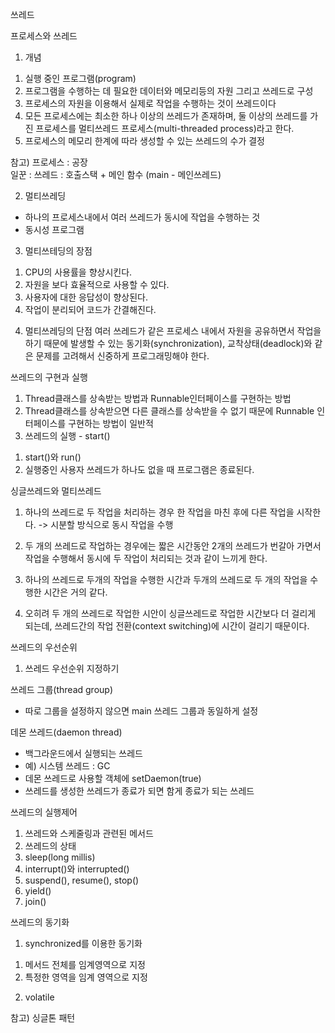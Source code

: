쓰레드

프로세스와 쓰레드
1. 개념 
1) 실행 중인 프로그램(program)
2) 프로그램을 수행하는 데 필요한 데이터와 메모리등의 자원 그리고 쓰레드로 구성
3) 프로세스의 자원을 이용해서 실제로 작업을 수행하는 것이 쓰레드이다
4) 모든 프로세스에는 최소한 하나 이상의 쓰레드가 존재하며, 둘 이상의 쓰레드를 가진 프로세스를 멀티쓰레드 프로세스(multi-threaded process)라고 한다.
5) 프로세스의 메모리 한계에 따라 생성할 수 있는 쓰레드의 수가 결정
	
참고)
프로세스 : 공장	
일꾼 : 쓰레드 : 호출스택 + 메인 함수 (main - 메인쓰레드) 
	
2. 멀티쓰레딩
- 하나의 프로세스내에서 여러 쓰레드가 동시에 작업을 수행하는 것
- 동시성 프로그램 

3. 멀티쓰테딩의 장점
1) CPU의 사용률을 향상시킨다.
2) 자원을 보다 효율적으로 사용할 수 있다.
3) 사용자에 대한 응답성이 향상된다.
4) 작업이 분리되어 코드가 간결해진다.

4. 멀티쓰레딩의 단점
여러 쓰레드가 같은 프로세스 내에서 자원을 공유하면서 작업을 하기 때문에 발생할 수 있는 동기화(synchronization), 교착상태(deadlock)와 같은 문제를 고려해서 신중하게 프로그래밍해야 한다.


쓰레드의 구현과 실행
1. Thread클래스를 상속받는 방법과 Runnable인터페이스를 구현하는 방법
2. Thread클래스를 상속받으면 다른 클래스를 상속받을 수 없기 때문에 Runnable 인터페이스를 구현하는 방법이 일반적
3. 쓰레드의 실행 - start()
1) start()와 run()
2) 실행중인 사용자 쓰레드가 하나도 없을 때 프로그램은 종료된다.


싱글쓰레드와 멀티쓰레드
1. 하나의 쓰레드로 두 작업을 처리하는 경우 한 작업을 마친 후에 다른 작업을 시작한다.
-> 시분할 방식으로 동시 작업을 수행 

2. 두 개의 쓰레드로 작업하는 경우에는 짧은 시간동안 2개의 쓰레드가 번갈아 가면서 작업을 수행해서 동시에 두 작업이 처리되는 것과 같이 느끼게 한다.
3. 하나의 쓰레드로 두개의 작업을 수행한 시간과 두개의 쓰레드로 두 개의 작업을 수행한 시간은 거의 같다.
4. 오히려 두 개의 쓰레드로 작업한 시안이 싱글쓰레드로 작업한 시간보다 더 걸리게 되는데, 쓰레드간의 작업 전환(context switching)에 시간이 걸리기 때문이다.

쓰레드의 우선순위
1. 쓰레드 우선순위 지정하기

쓰레드 그룹(thread group)
- 따로 그룹을 설정하지 않으면 main 쓰레드 그룹과 동일하게 설정 

데몬 쓰레드(daemon thread)
- 백그라운드에서 실행되는 쓰레드 
- 예) 시스템 쓰레드 : GC
- 데몬 쓰레드로 사용할 객체에 setDaemon(true)  
- 쓰레드를 생성한 쓰레드가 종료가 되면 함게 종료가 되는 쓰레드

쓰레드의 실행제어
1. 쓰레드와 스케줄링과 관련된 메서드
2. 쓰레드의 상태
3. sleep(long millis)
4. interrupt()와 interrupted()
5. suspend(), resume(), stop()
6. yield()
7. join() 

쓰레드의 동기화
1. synchronized를 이용한 동기화
1) 메서드 전체를 임계영역으로 지정
2) 특정한 영역을 임계 영역으로 지정

2. volatile

참고)
싱글톤 패턴 